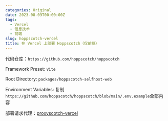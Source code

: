 ```yaml
---
categories: Original
date: 2023-08-09T00:00:00Z
tags:
  - Vercel
  - 信息技术
  - 前端
slug: hoppscotch-vercel
title: 在 Vercel 上部署 Hoppscotch（仅前端）
---
```


代码仓库：`https://github.com/hoppscotch/hoppscotch`

Framework Preset: `Vite`

Root Directory: `packages/hoppscotch-selfhost-web`

Environment Variables: 复制`https://github.com/hoppscotch/hoppscotch/blob/main/.env.example`全部内容

部署请求代理：[proxyscotch-vercel](https://github.com/SunsetMkt/proxyscotch-vercel)
